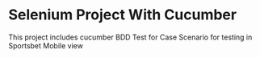# Selenium Project With Cucumber
This project includes cucumber BDD Test for Case Scenario for testing in Sportsbet Mobile view 

   